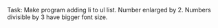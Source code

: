 Task:
Make program adding li to ul list. 
Number enlarged by 2.
Numbers divisible by 3 have bigger font size. 